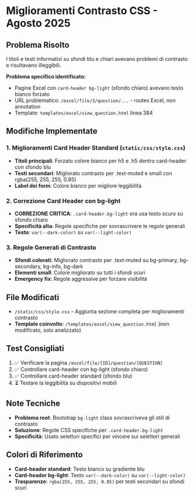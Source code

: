 # Miglioramenti Contrasto CSS - Agosto 2025

## Problema Risolto
I titoli e testi informativi su sfondi blu e chiari avevano problemi di contrasto e risultavano illeggibili.

**Problema specifico identificato:** 
- Pagine Excel con `card-header bg-light` (sfondo chiaro) avevano testo bianco forzato
- URL problematico: `/excel/file/3/question/...` - routes Excel, non annotation
- Template: `templates/excel/view_question.html` linea 384

## Modifiche Implementate

### 1. Miglioramenti Card Header Standard (`static/css/style.css`)
- **Titoli principali**: Forzato colore bianco per h5 e .h5 dentro card-header con sfondo blu
- **Testi secondari**: Migliorato contrasto per .text-muted e small con rgba(255, 255, 255, 0.85)
- **Label dei form**: Colore bianco per migliore leggibilità

### 2. Correzione Card Header con bg-light
- **CORREZIONE CRITICA**: `.card-header.bg-light` ora usa testo scuro su sfondo chiaro
- **Specificità alta**: Regole specifiche per sovrascrivere le regole generali
- **Testo**: `var(--dark-color)` su `var(--light-color)`

### 3. Regole Generali di Contrasto
- **Sfondi colorati**: Migliorato contrasto per .text-muted su bg-primary, bg-secondary, bg-info, bg-dark
- **Elementi small**: Colore migliorato su tutti i sfondi scuri
- **Emergency fix**: Regole aggressive per forzare visibilità

## File Modificati
- `/static/css/style.css` - Aggiunta sezione completa per miglioramenti contrasto
- **Template coinvolto**: `/templates/excel/view_question.html` (non modificato, solo analizzato)

## Test Consigliati
1. ✅ Verificare la pagina `/excel/file/[ID]/question/[QUESTION]` 
2. ✅ Controllare card-header con bg-light (sfondo chiaro)
3. ✅ Controllare card-header standard (sfondo blu)
4. ⏳ Testare la leggibilità su dispositivi mobili

## Note Tecniche
- **Problema root**: Bootstrap `bg-light` class sovrascriveva gli stili di contrasto
- **Soluzione**: Regole CSS specifiche per `.card-header.bg-light`
- **Specificità**: Usato selettori specifici per vincere sui selettori generali

## Colori di Riferimento
- **Card-header standard**: Testo bianco su gradiente blu
- **Card-header bg-light**: Testo `var(--dark-color)` su `var(--light-color)`
- **Trasparenze**: `rgba(255, 255, 255, 0.85)` per testi secondari su sfondi scuri
